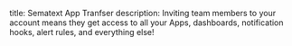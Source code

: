 title: Sematext App Tranfser
description: Inviting team members to your account means they get access to all your Apps, dashboards, notification hooks, alert rules, and everything else!

